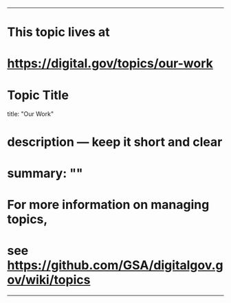 
---
# This topic lives at
# https://digital.gov/topics/our-work

# Topic Title
title: "Our Work"

# description — keep it short and clear
# summary: ""


# For more information on managing topics,
# see https://github.com/GSA/digitalgov.gov/wiki/topics
---